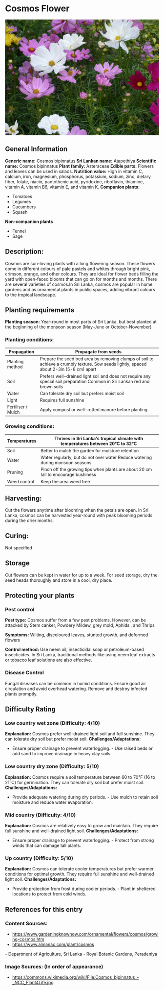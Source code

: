 # Cosmos Flower
![Cosmos Flower](../../assets/images/Cosmos-Flower.jpg "By Prenn - Own work, CC BY-SA 3.0, https://commons.wikimedia.org/w/index.php?curid=15788590")

## General Information
**Generic name:** Cosmos bipinnatus
**Sri Lankan name:** Atapethiya
**Scientific name:** Cosmos bipinnatus
**Plant family:** Asteraceae
**Edible parts:** Flowers and leaves can be used in salads.
**Nutrition value:** <update>High in vitamin C, calcium, iron, magnesium, phosphorus, potassium, sodium, zinc, dietary fiber, folate, niacin, pantothenic acid, pyridoxine, riboflavin, thiamine, vitamin A, vitamin B6, vitamin E, and vitamin K.</update>
**Companion plants:**
- Tomatoes
- Legumes
- Cucumbers
- Squash
  
**Non-companion plants**
- Fennel
- Sage

## Description:
Cosmos are sun-loving plants with a long flowering season. These flowers come in different colours of pale pastels and whites through bright pink, crimson, orange, and other colours. They are ideal for flower beds filling the yard with open-faced blooms that can go on for months and months. There are several varieties of cosmos.<update>In Sri Lanka, cosmos are popular in home gardens and as ornamental plants in public spaces, adding vibrant colours to the tropical landscape.</update>

## Planting requirements
**Planting season:** <update>Year-round in most parts of Sri Lanka, but best planted at the beginning of the monsoon season (May-June or October-November)</update>

### Planting conditions:
| Propagation | Propagate from seeds |
|----|----|
| Planting method | Prepare the seed bed area by removing clumps of soil to achieve a crumbly texture. Sow seeds lightly, spaced about 2-3in (5-8 cm) apart |
| Soil | Prefers well-drained light soil and does not require any special soil preparation <update>Common in Sri Lankan red and brown soils</update> |
| Water | Can tolerate dry soil but prefers moist soil |
| Light | Requires full sunshine |
| Fertiliser / Mulch | <update>Apply compost or well-rotted manure before planting</update> |

### Growing conditions:
| **Temperatures** | <update>Thrives in Sri Lanka's tropical climate with temperatures between 20°C to 32°C</update> |
|----|----|
| Soil | Better to mulch the garden for moisture retention |
| Water | Water regularly, but do not over water <update>Reduce watering during monsoon seasons</update> |
| Pruning | <update>Pinch off the growing tips when plants are about 20 cm tall to encourage bushiness</update> |
| Weed control | Keep the area weed free |

## Harvesting:
Cut the flowers anytime after blooming when the petals are open. <update>In Sri Lanka, cosmos can be harvested year-round with peak blooming periods during the drier months.</update>

## Curing:
Not specified

## Storage
<update>Cut flowers can be kept in water for up to a week. For seed storage, dry the seed heads thoroughly and store in a cool, dry place.</update>

## Protecting your plants
### Pest control
**Pest type:** Cosmos suffer from a few pest problems. However, can be attacked by Stem canker, Powdery Mildew, grey mold, Aphids <update>, and Thrips</update>

**Symptoms:** <update>Wilting, discoloured leaves, stunted growth, and deformed flowers</update>

**Control method:** Use neem oil, insecticidal soap or petroleum-based insecticides. <update>In Sri Lanka, traditional methods like using neem leaf extracts or tobacco leaf solutions are also effective.</update>

### Disease Control
<update>Fungal diseases can be common in humid conditions. Ensure good air circulation and avoid overhead watering. Remove and destroy infected plants promptly.</update>

## Difficulty Rating
### Low country wet zone (Difficulty: 4/10)
**Explanation:** Cosmos prefer well-drained light soil and full sunshine. They can tolerate dry soil but prefer moist soil.
**Challenges/Adaptations:**
- Ensure proper drainage to prevent waterlogging.
<update>- Use raised beds or add sand to improve drainage in heavy clay soils.</update>

### Low country dry zone (Difficulty: 5/10)
**Explanation:** Cosmos require a soil temperature between 60 to 70°F (16 to 21°C) for germination. They can tolerate dry soil but prefer moist soil.
**Challenges/Adaptations:**
- Provide adequate watering during dry periods.
<update>- Use mulch to retain soil moisture and reduce water evaporation.</update>

### Mid country (Difficulty: 4/10)
**Explanation:** Cosmos are relatively easy to grow and maintain. They require full sunshine and well-drained light soil.
**Challenges/Adaptations:**
- Ensure proper drainage to prevent waterlogging.
<update>- Protect from strong winds that can damage tall plants.</update>

### Up country (Difficulty: 5/10)
**Explanation:** Cosmos can tolerate cooler temperatures but prefer warmer conditions for optimal growth. They require full sunshine and well-drained light soil.
**Challenges/Adaptations:**
- Provide protection from frost during cooler periods.
<update>- Plant in sheltered locations to protect from cold winds.</update>

## References for this entry
### Content Sources:
- <https://www.gardeningknowhow.com/ornamental/flowers/cosmos/growing-cosmos.htm>
- <https://www.almanac.com/plant/cosmos>
<update>
- Department of Agriculture, Sri Lanka
- Royal Botanic Gardens, Peradeniya
</update>

### Image Sources: (In order of appearance)
- <https://commons.wikimedia.org/wiki/File:Cosmos_bipinnatus_-_NCC_Plant4Life.jpg>
